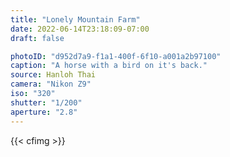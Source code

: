 ```yaml
---
title: "Lonely Mountain Farm"
date: 2022-06-14T23:18:09-07:00
draft: false

photoID: "d952d7a9-f1a1-400f-6f10-a001a2b97100"
caption: "A horse with a bird on it's back."
source: Hanloh Thai
camera: "Nikon Z9"
iso: "320"
shutter: "1/200"
aperture: "2.8"
---
```


{{< cfimg >}}